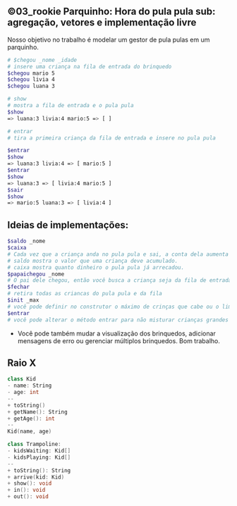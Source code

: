 ## ©03_rookie Parquinho: Hora do pula pula sub: agregação, vetores e implementação livre

Nosso objetivo no trabalho é modelar um gestor de pula pulas em um parquinho.


```bash
# $chegou _nome _idade
# insere uma criança na fila de entrada do brinquedo
$chegou mario 5
$chegou livia 4
$chegou luana 3

# show
# mostra a fila de entrada e o pula pula
$show
=> luana:3 livia:4 mario:5 => [ ]

# entrar
# tira a primeira criança da fila de entrada e insere no pula pula

$entrar
$show
=> luana:3 livia:4 => [ mario:5 ]
$entrar
$show
=> luana:3 => [ livia:4 mario:5 ]
$sair
$show
=> mario:5 luana:3 => [ livia:4 ]
```

## Ideias de implementações:
```sh
$saldo _nome
$caixa
# Cada vez que a criança anda no pula pula e sai, a conta dela aumenta e quando ela vai embora, ela dá dinheiro aumentando o dinheiro do pula pula.
# saldo mostra o valor que uma criança deve acumulado.
# caixa mostra quanto dinheiro o pula pula já arrecadou.
$papaichegou _nome
# O pai dele chegou, então você busca a criança seja da fila de entrada ou de dentro do pula pula e retira do brinquedo.
$fechar
# retira todas as criancas do pula pula e da fila
$init _max
# você pode definir no construtor o máximo de crinças que cabe ou o limite de idade suportada.
$entrar
# você pode alterar o método entrar para não misturar crianças grandes com crianças pequenas dentro do pula pula. Ao chamar entrar, você procura a criança mais nova que está no pula pula, por exemplo 2 anos. Então o comando entrar vai procurar na fila de espera a primeira criança com idade compatível, por exemplo, até 4 anos(2 + 2). Se a primeira criança da fila de espera tem 5 anos, olha a segunda, se essa tem 3 anos, então coloca a segunda criança no pula pula.
```

- Você pode também mudar a visualização dos brinquedos, adicionar mensagens de erro ou gerenciar múltiplos brinquedos. Bom trabalho.



## Raio X
```c++
class Kid
- name: String
- age: int
--
+ toString()
+ getName(): String
+ getAge(): int
--
Kid(name, age)

class Trampoline:
- kidsWaiting: Kid[]
- kidsPlaying: Kid[]
--
+ toString(): String
+ arrive(kid: Kid)
+ show(): void
+ in(): void
+ out(): void
```